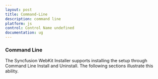 ```yaml
---
layout: post
title: Command-Line
description: command line 
platform: js
control: Control Name undefined
documentation: ug
---
```


### Command Line 

The Syncfusion WebKit Installer supports installing the setup through Command Line Install and Uninstall. The following sections illustrate this ability. 



